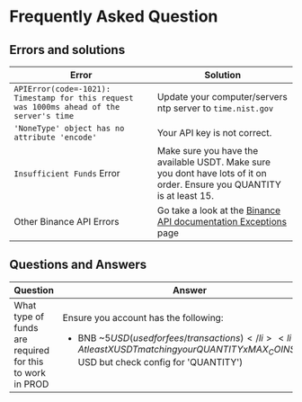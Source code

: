 # Frequently Asked Question

## 

## Errors and solutions


| Error   |   Solution |
|----------|-------------|
| `APIError(code=-1021): Timestamp for this request was 1000ms ahead of the server's time` |  Update your computer/servers ntp server to `time.nist.gov` |
|`'NoneType' object has no attribute 'encode'`| Your API key is not correct. |
|`Insufficient Funds` Error| Make sure you have the available USDT. Make sure you dont have lots of it on order. Ensure you QUANTITY is at least 15. |
| Other Binance API Errors| Go take a look at the [Binance API documentation Exceptions](https://github.com/binance/binance-spot-api-docs/blob/master/errors.md) page |

## Questions and Answers

| Question   |   Answer |
|----------|-------------|
| What type of funds are required for this to work in PROD |  Ensure you account has the following: <ul><li>BNB ~$5 USD (used for fees / transactions)</li><li>Atleast X USDT matching your QUANTITYxMAX_COINS  (>$15 USD but check config for 'QUANTITY')</li></ul> |




